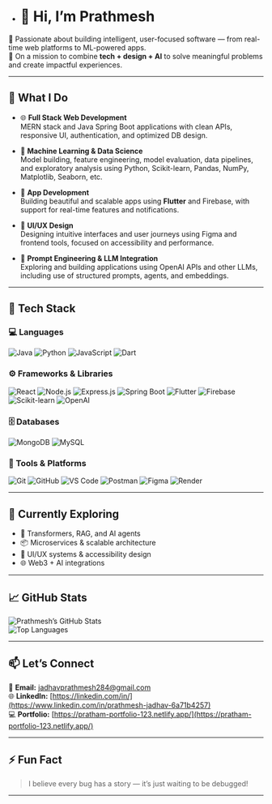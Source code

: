 
- # 👋 Hi, I’m Prathmesh

🚀 Passionate about building intelligent, user-focused software — from real-time web platforms to ML-powered apps.  
🎯 On a mission to combine **tech + design + AI** to solve meaningful problems and create impactful experiences.

---

## 💼 What I Do

- 🌐 **Full Stack Web Development**  
  MERN stack and Java Spring Boot applications with clean APIs, responsive UI, authentication, and optimized DB design.
  
- 🤖 **Machine Learning & Data Science**  
  Model building, feature engineering, model evaluation, data pipelines, and exploratory analysis using Python, Scikit-learn, Pandas, NumPy, Matplotlib, Seaborn, etc.

- 📱 **App Development**  
  Building beautiful and scalable apps using **Flutter** and Firebase, with support for real-time features and notifications.

- 🎨 **UI/UX Design**  
  Designing intuitive interfaces and user journeys using Figma and frontend tools, focused on accessibility and performance.

- 💬 **Prompt Engineering & LLM Integration**  
  Exploring and building applications using OpenAI APIs and other LLMs, including use of structured prompts, agents, and embeddings.

---

## 🧰 Tech Stack

### 💻 Languages  
![Java](https://img.shields.io/badge/Java-%23ED8B00.svg?style=flat&logo=java&logoColor=white)
![Python](https://img.shields.io/badge/Python-%2314354C.svg?style=flat&logo=python&logoColor=white)
![JavaScript](https://img.shields.io/badge/JavaScript-%23F7DF1E.svg?style=flat&logo=javascript&logoColor=black)
![Dart](https://img.shields.io/badge/Dart-%230175C2.svg?style=flat&logo=dart&logoColor=white)

### ⚙️ Frameworks & Libraries  
![React](https://img.shields.io/badge/React-%2361DAFB.svg?style=flat&logo=react&logoColor=black)
![Node.js](https://img.shields.io/badge/Node.js-%23339933.svg?style=flat&logo=node.js&logoColor=white)
![Express.js](https://img.shields.io/badge/Express.js-%23000000.svg?style=flat&logo=express&logoColor=white)
![Spring Boot](https://img.shields.io/badge/Spring%20Boot-%236DB33F.svg?style=flat&logo=spring-boot&logoColor=white)
![Flutter](https://img.shields.io/badge/Flutter-%2302569B.svg?style=flat&logo=flutter&logoColor=white)
![Firebase](https://img.shields.io/badge/Firebase-%23039BE5.svg?style=flat&logo=firebase)
![Scikit-learn](https://img.shields.io/badge/Scikit--learn-%23F7931E.svg?style=flat&logo=scikit-learn&logoColor=white)
![OpenAI](https://img.shields.io/badge/OpenAI-API-blueviolet?logo=openai)

### 🗄️ Databases  
![MongoDB](https://img.shields.io/badge/MongoDB-%2347A248.svg?style=flat&logo=mongodb&logoColor=white)
![MySQL](https://img.shields.io/badge/MySQL-%2300f.svg?style=flat&logo=mysql&logoColor=white)
<!-- ![PostgreSQL](https://img.shields.io/badge/PostgreSQL-%23316192.svg?style=flat&logo=postgresql&logoColor=white) -->

### 🧪 Tools & Platforms  
![Git](https://img.shields.io/badge/Git-%23F05033.svg?style=flat&logo=git&logoColor=white)
![GitHub](https://img.shields.io/badge/GitHub-%23121011.svg?style=flat&logo=github)
![VS Code](https://img.shields.io/badge/VSCode-%23007ACC.svg?style=flat&logo=visual-studio-code&logoColor=white)
![Postman](https://img.shields.io/badge/Postman-%23FF6C37.svg?style=flat&logo=postman)
![Figma](https://img.shields.io/badge/Figma-%23F24E1E.svg?style=flat&logo=figma&logoColor=white)
![Render](https://img.shields.io/badge/Render-Cloud-blue?logo=render)

---

## 🌱 Currently Exploring

- 🧠 Transformers, RAG, and AI agents  
- 📦 Microservices & scalable architecture  
- 🎨 UI/UX systems & accessibility design  
- 🌐 Web3 + AI integrations

---

## 📈 GitHub Stats

![Prathmesh’s GitHub Stats](https://github-readme-stats.vercel.app/api?username=prathmesh284&show_icons=true&theme=radical)  
![Top Languages](https://github-readme-stats.vercel.app/api/top-langs/?username=prathmesh284&layout=compact&theme=radical)

---

## 📫 Let’s Connect

📧 **Email:** [jadhavprathmesh284@gmail.com](mailto:jadhavprathmesh284@gmail.com)  
🌐 **LinkedIn:** [https://linkedin.com/in/](https://www.linkedin.com/in/prathmesh-jadhav-6a71b4257)  
💻 **Portfolio:** [https://pratham-portfolio-123.netlify.app/](https://pratham-portfolio-123.netlify.app/)

---

## ⚡ Fun Fact

> I believe every bug has a story — it’s just waiting to be debugged!

---

<!--
✨ This special README appears on your GitHub profile! Make it yours.
-->
